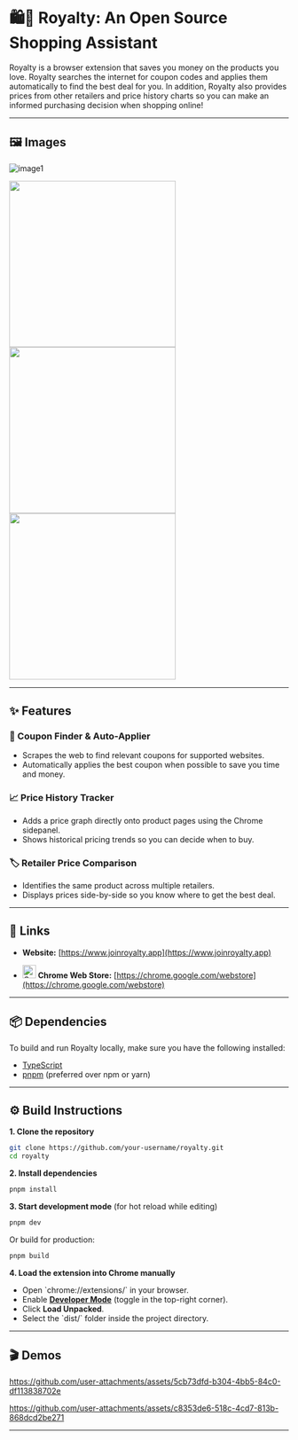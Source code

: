 
# 🛍️💸 Royalty: An Open Source Shopping Assistant

Royalty is a browser extension that saves you money on the products you love. Royalty searches the internet for coupon codes and applies them automatically to find the best deal for you. In addition, Royalty also provides prices from other retailers and price history charts so you can make an informed purchasing decision when shopping online!


---
## 🖼️ Images
![image1](https://media.discordapp.net/attachments/963204669826535424/1400606593145372723/vlcsnap-2025-07-31-18h27m12s098.png?ex=688d4009&is=688bee89&hm=67af59214a82f076a42db7961a4bbe321fe71caa73d36e08146958cf156c096b&=&width=1313&height=813)

<div>
  <img src="https://media.discordapp.net/attachments/963204669826535424/1400606592629608478/vlcsnap-2025-07-31-18h30m20s041.png?ex=688d4009&is=688bee89&hm=44012deb6065ee8c0b299c146fcb22bca66564256593aeb8c2f8f3ad93fc74cf&=&width=1313&height=813" width="300" />
  <img src="https://media.discordapp.net/attachments/963204669826535424/1400606593673859133/vlcsnap-2025-07-31-18h27m58s180.png?ex=688d4009&is=688bee89&hm=03844c2315e4912e650fd22ab757e503f58f09986b34127d6729521dd549ca7e&=&width=1313&height=813" width="300" />
  <img src="https://media.discordapp.net/attachments/963204669826535424/1400606594437353612/vlcsnap-2025-07-31-18h30m05s505.png?ex=688d400a&is=688bee8a&hm=1e8886d9b75edc35c2d8d9a89eb72f518d52076193f451fe9e5a52e8bbea7ca9&=&width=1313&height=813" width="300" />
</div>

---

## ✨ Features

### 🧾 Coupon Finder & Auto-Applier
- Scrapes the web to find relevant coupons for supported websites.
- Automatically applies the best coupon when possible to save you time and money.

### 📈 Price History Tracker
- Adds a price graph directly onto product pages using the Chrome sidepanel.
- Shows historical pricing trends so you can decide when to buy.

### 🏷️ Retailer Price Comparison
- Identifies the same product across multiple retailers.
- Displays prices side-by-side so you know where to get the best deal.

---
## 🔗 Links

- **Website:** [https://www.joinroyalty.app](https://www.joinroyalty.app)

- <img src="https://fonts.gstatic.com/s/i/productlogos/chrome_store/v7/192px.svg" alt="CWS" width="24"/> **Chrome Web Store:** [https://chrome.google.com/webstore](https://chrome.google.com/webstore)


---
## 📦 Dependencies

To build and run Royalty locally, make sure you have the following installed:

- [TypeScript](https://www.typescriptlang.org/)
- [pnpm](https://pnpm.io/) (preferred over npm or yarn)

---

## ⚙️ Build Instructions


**1. Clone the repository**

```bash
git clone https://github.com/your-username/royalty.git
cd royalty
```

**2. Install dependencies**

```bash
pnpm install
```

**3. Start development mode** (for hot reload while editing)

```bash
pnpm dev
```

Or build for production:

```bash
pnpm build
```


**4. Load the extension into Chrome manually**

- Open \`chrome://extensions/\` in your browser.  
- Enable **[Developer Mode](https://support.google.com/chrome/thread/155712634/where-do-i-go-to-turn-on-the-chrome-developer-mode?hl=en)** (toggle in the top-right corner).  
- Click **Load Unpacked**.  
- Select the \`dist/\` folder inside the project directory.

---

## 🎬 Demos

https://github.com/user-attachments/assets/5cb73dfd-b304-4bb5-84c0-df113838702e

https://github.com/user-attachments/assets/c8353de6-518c-4cd7-813b-868dcd2be271

---




